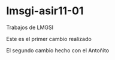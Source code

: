 lmsgi-asir11-01
===============

Trabajos de LMGSI

Este es el primer cambio realizado

El segundo cambio hecho con el Antoñito